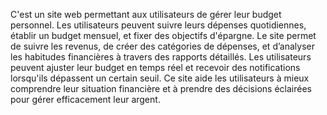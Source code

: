 C'est un site web permettant aux utilisateurs de gérer leur budget personnel. Les utilisateurs peuvent suivre leurs dépenses quotidiennes, établir un budget mensuel, et fixer des objectifs d'épargne. Le site permet de suivre les revenus, de créer des catégories de dépenses, et d’analyser les habitudes financières à travers des rapports détaillés. Les utilisateurs peuvent ajuster leur budget en temps réel et recevoir des notifications lorsqu'ils dépassent un certain seuil. Ce site aide les utilisateurs à mieux comprendre leur situation financière et à prendre des décisions éclairées pour gérer efficacement leur argent.
